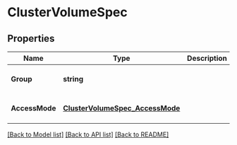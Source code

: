 # ClusterVolumeSpec

## Properties
Name | Type | Description | Notes
------------ | ------------- | ------------- | -------------
**Group** | **string** |  | [optional] [default to null]
**AccessMode** | [**ClusterVolumeSpec_AccessMode**](ClusterVolumeSpec_AccessMode.md) |  | [optional] [default to null]

[[Back to Model list]](../README.md#documentation-for-models) [[Back to API list]](../README.md#documentation-for-api-endpoints) [[Back to README]](../README.md)


